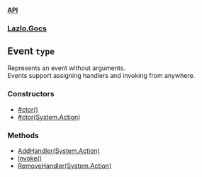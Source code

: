 #### [API](./API.md 'API')
### [Lazlo.Gocs](./API.md#Lazlo-Gocs 'Lazlo.Gocs')
## Event `type`
Represents an event without arguments.  
Events support assigning handlers and invoking from anywhere.
### Constructors
- [#ctor()](./Lazlo-Gocs-Event--ctor().md 'Lazlo.Gocs.Event.#ctor()')
- [#ctor(System.Action)](./Lazlo-Gocs-Event--ctor(System-Action).md 'Lazlo.Gocs.Event.#ctor(System.Action)')
### Methods
- [AddHandler(System.Action)](./Lazlo-Gocs-Event-AddHandler(System-Action).md 'Lazlo.Gocs.Event.AddHandler(System.Action)')
- [Invoke()](./Lazlo-Gocs-Event-Invoke().md 'Lazlo.Gocs.Event.Invoke()')
- [RemoveHandler(System.Action)](./Lazlo-Gocs-Event-RemoveHandler(System-Action).md 'Lazlo.Gocs.Event.RemoveHandler(System.Action)')
